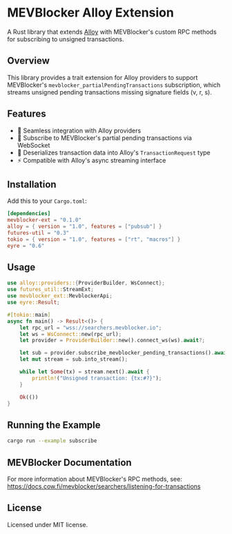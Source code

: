 # MEVBlocker Alloy Extension

A Rust library that extends [Alloy](https://github.com/alloy-rs/alloy) with MEVBlocker's custom RPC methods for subscribing to unsigned transactions.

## Overview

This library provides a trait extension for Alloy providers to support MEVBlocker's `mevblocker_partialPendingTransactions` subscription, which streams unsigned pending transactions missing signature fields (v, r, s).

## Features

- 🔌 Seamless integration with Alloy providers
- 📡 Subscribe to MEVBlocker's partial pending transactions via WebSocket
- 🎯 Deserializes transaction data into Alloy's `TransactionRequest` type
- ⚡ Compatible with Alloy's async streaming interface

## Installation

Add this to your `Cargo.toml`:

```toml
[dependencies]
mevblocker-ext = "0.1.0"
alloy = { version = "1.0", features = ["pubsub"] }
futures-util = "0.3"
tokio = { version = "1.0", features = ["rt", "macros"] }
eyre = "0.6"
```

## Usage

```rust
use alloy::providers::{ProviderBuilder, WsConnect};
use futures_util::StreamExt;
use mevblocker_ext::MevblockerApi;
use eyre::Result;

#[tokio::main]
async fn main() -> Result<()> {
    let rpc_url = "wss://searchers.mevblocker.io";
    let ws = WsConnect::new(rpc_url);
    let provider = ProviderBuilder::new().connect_ws(ws).await?;

    let sub = provider.subscribe_mevblocker_pending_transactions().await?;
    let mut stream = sub.into_stream();

    while let Some(tx) = stream.next().await {
        println!("Unsigned transaction: {tx:#?}");
    }

    Ok(())
}
```

## Running the Example

```bash
cargo run --example subscribe
```

## MEVBlocker Documentation

For more information about MEVBlocker's RPC methods, see: https://docs.cow.fi/mevblocker/searchers/listening-for-transactions

## License

Licensed under MIT license.